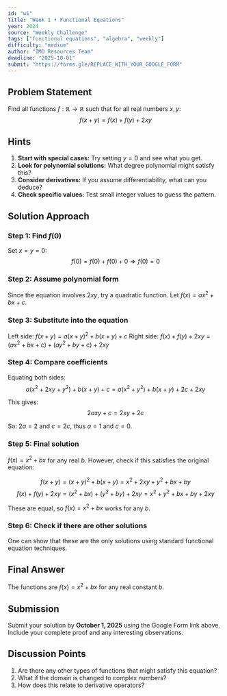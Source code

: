 ```yaml
---
id: "w1"
title: "Week 1 • Functional Equations"
year: 2024
source: "Weekly Challenge"
tags: ["functional equations", "algebra", "weekly"]
difficulty: "medium"
author: "IMO Resources Team"
deadline: "2025-10-01"
submit: "https://forms.gle/REPLACE_WITH_YOUR_GOOGLE_FORM"
---
```


## Problem Statement

Find all functions $f: \mathbb{R} \rightarrow \mathbb{R}$ such that for all real numbers $x, y$:
$$f(x + y) = f(x) + f(y) + 2xy$$

## Hints

1. **Start with special cases:** Try setting $y = 0$ and see what you get.
2. **Look for polynomial solutions:** What degree polynomial might satisfy this?
3. **Consider derivatives:** If you assume differentiability, what can you deduce?
4. **Check specific values:** Test small integer values to guess the pattern.

## Solution Approach

### Step 1: Find $f(0)$
Set $x = y = 0$:
$$f(0) = f(0) + f(0) + 0 \Rightarrow f(0) = 0$$

### Step 2: Assume polynomial form
Since the equation involves $2xy$, try a quadratic function. Let $f(x) = ax^2 + bx + c$.

### Step 3: Substitute into the equation
Left side: $f(x+y) = a(x+y)^2 + b(x+y) + c$
Right side: $f(x) + f(y) + 2xy = (ax^2 + bx + c) + (ay^2 + by + c) + 2xy$

### Step 4: Compare coefficients
Equating both sides:
$$a(x^2 + 2xy + y^2) + b(x + y) + c = a(x^2 + y^2) + b(x + y) + 2c + 2xy$$

This gives:
$$2axy + c = 2xy + 2c$$

So: $2a = 2$ and $c = 2c$, thus $a = 1$ and $c = 0$.

### Step 5: Final solution
$f(x) = x^2 + bx$ for any real $b$. However, check if this satisfies the original equation:

$$f(x+y) = (x+y)^2 + b(x+y) = x^2 + 2xy + y^2 + bx + by$$
$$f(x) + f(y) + 2xy = (x^2 + bx) + (y^2 + by) + 2xy = x^2 + y^2 + bx + by + 2xy$$

These are equal, so $f(x) = x^2 + bx$ works for any $b$.

### Step 6: Check if there are other solutions
One can show that these are the only solutions using standard functional equation techniques.

## Final Answer
The functions are $f(x) = x^2 + bx$ for any real constant $b$.

## Submission

Submit your solution by **October 1, 2025** using the Google Form link above. Include your complete proof and any interesting observations.

## Discussion Points

1. Are there any other types of functions that might satisfy this equation?
2. What if the domain is changed to complex numbers?
3. How does this relate to derivative operators?